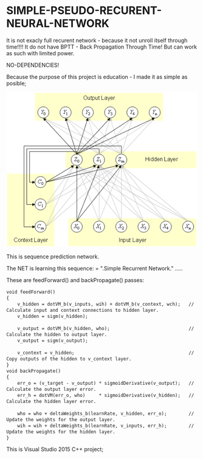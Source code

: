 # SIMPLE-PSEUDO-RECURENT-NEURAL-NETWORK

It is not exacly full recurent network - because it not unroll itself through time!!!!
It do not have BPTT - Back Propagation Through Time!
But can work as such with limited power.

NO-DEPENDENCIES!

Because the purpose of this project is education - I made it as simple as posible;

![Screenshot](net.bmp)

This is sequence prediction network.

The NET is learning this sequence: = ".Simple Recurrent Network." ..... 

These are feedForward() and backPropagate() passes:

	void feedForward()
	{
		v_hidden = dotVM_b(v_inputs, wih) + dotVM_b(v_context, wch);   // Calculate input and context connections to hidden layer.
		v_hidden = sigm(v_hidden);

		v_output = dotVM_b(v_hidden, who);                             //  Calculate the hidden to output layer.
		v_output = sigm(v_output);

		v_context = v_hidden;                                          // Copy outputs of the hidden to v_context layer.
	}
	void backPropagate()
	{
		err_o = (v_target - v_output) * sigmoidDerivative(v_output);   // Calculate the output layer error.              
		err_h = dotVM(err_o, who)     * sigmoidDerivative(v_hidden);   // Calculate the hidden layer error.

		who = who + deltaWeights_b(learnRate, v_hidden, err_o);        // Update the weights for the output layer.  
		wih = wih + deltaWeights_b(learnRate, v_inputs, err_h);        // Update the weights for the hidden layer.
	}


This is Visual Studio 2015 C++ project;
